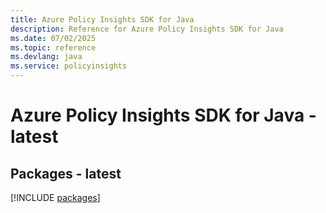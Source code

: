```yaml
---
title: Azure Policy Insights SDK for Java
description: Reference for Azure Policy Insights SDK for Java
ms.date: 07/02/2025
ms.topic: reference
ms.devlang: java
ms.service: policyinsights
---
```

# Azure Policy Insights SDK for Java - latest
## Packages - latest
[!INCLUDE [packages](policy-insights-index.md)]